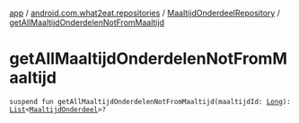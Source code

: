 [app](../../index.md) / [android.com.what2eat.repositories](../index.md) / [MaaltijdOnderdeelRepository](index.md) / [getAllMaaltijdOnderdelenNotFromMaaltijd](./get-all-maaltijd-onderdelen-not-from-maaltijd.md)

# getAllMaaltijdOnderdelenNotFromMaaltijd

`suspend fun getAllMaaltijdOnderdelenNotFromMaaltijd(maaltijdId: `[`Long`](https://kotlinlang.org/api/latest/jvm/stdlib/kotlin/-long/index.html)`): `[`List`](https://kotlinlang.org/api/latest/jvm/stdlib/kotlin.collections/-list/index.html)`<`[`MaaltijdOnderdeel`](../../android.com.what2eat.model/-maaltijd-onderdeel/index.md)`>?`